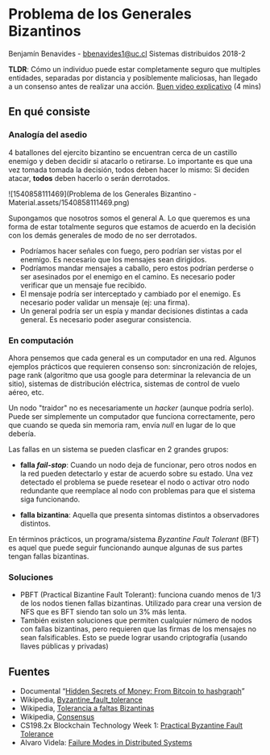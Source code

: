 # Problema de los Generales Bizantinos

Benjamín Benavides - bbenavides1@uc.cl
Sistemas distribuidos 2018-2

**TLDR**: Cómo un individuo puede estar completamente seguro que multiples entidades, separadas por distancia y posiblemente maliciosas, han llegado a un consenso antes de realizar una acción.
[Buen video explicativo](https://youtu.be/SF362xxcfdk?t=252) (4 mins)

## En qué consiste

### Analogía del asedio

4 batallones del ejercito bizantino se encuentran cerca de un castillo enemigo y deben decidir si atacarlo o retirarse. Lo importante es que una vez tomada tomada la decisión, todos deben hacer lo mismo: Si deciden atacar, **todos** deben hacerlo o serán derrotados. 

![1540858111469](Problema de los Generales Bizantino - Material.assets/1540858111469.png)

Supongamos que nosotros somos el general A. Lo que queremos es una forma de estar totalmente seguros que estamos de acuerdo en la decisión con los demás generales de modo de no ser derrotados.

- Podríamos hacer señales con fuego, pero podrían ser vistas por el enemigo. Es necesario que los mensajes sean dirigidos.
- Podríamos mandar mensajes a caballo, pero estos podrían perderse o ser asesinados por el enemigo en el camino. Es necesario poder verificar que un mensaje fue recibido.
- El mensaje podría ser interceptado y cambiado por el enemigo. Es necesario poder validar un mensaje (ej: una firma).
- Un general podría ser un espía y mandar decisiones distintas a cada general. Es necesario poder asegurar consistencia.

### En computación

Ahora pensemos que cada general es un computador en una red. Algunos ejemplos prácticos que requieren consenso son: sincronización de relojes, page rank (algoritmo que usa google para determinar la relevancia de un sitio), sistemas de distribución eléctrica, sistemas de control de vuelo aéreo, etc.

Un nodo "traidor" no es necesariamente un *hacker* (aunque podría serlo). Puede ser simplemente un computador que funciona correctamente, pero que cuando se queda sin memoria ram, envía *null* en lugar de lo que debería.

Las fallas en un sistema se pueden clasficar en 2 grandes grupos:

- **falla *fail-stop***: Cuando un nodo deja de funcionar, pero otros nodos en la red pueden detectarlo y estar de acuerdo sobre su estado. Una vez detectado el problema se puede resetear el nodo o activar otro nodo redundante que reemplace al nodo con problemas para que el sistema siga funcionando.

- **falla bizantina**: Aquella que presenta sintomas distintos a observadores distintos.

En términos prácticos, un programa/sistema *Byzantine Fault Tolerant* (BFT) es aquel que puede seguir funcionando aunque algunas de sus partes tengan fallas bizantinas.

### Soluciones

- PBFT (Practical Bizantine Fault Tolerant): funciona cuando menos de 1/3 de los nodos tienen fallas bizantinas. Utilizado para crear una version de NFS que es BFT siendo tan solo un 3% más lenta.
- También existen soluciones que permiten cualquier número de nodos con fallas bizantinas, pero requieren que las firmas de los mensajes no sean falsificables. Esto se puede lograr usando criptografía  (usando llaves públicas y privadas)

## Fuentes

- Documental “[Hidden Secrets of Money: From Bitcoin to hashgraph](https://www.youtube.com/watch?v=SF362xxcfdk)”
- Wikipedia, [Byzantine_fault_tolerance](https://en.wikipedia.org/wiki/Byzantine_fault_tolerance)
- Wikipedia, [Tolerancia a faltas Bizantinas](https://es.wikipedia.org/wiki/Tolerancia_a_faltas_bizantinas)
- Wikipedia, [Consensus](https://en.wikipedia.org/wiki/Consensus_(computer_science))
- CS198.2x Blockchain Technology Week 1: [Practical Byzantine Fault Tolerance](https://www.youtube.com/watch?v=IafgKJN3nwU)
- Alvaro Videla: [Failure Modes in Distributed Systems](http://alvaro-videla.com/2013/12/failure-modes-in-distributed-systems.html)



